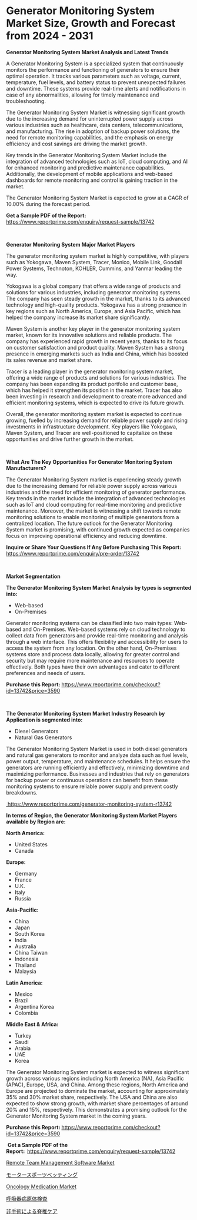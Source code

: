 <p><h1>Generator Monitoring System Market Size, Growth and Forecast from 2024 - 2031</h1></p><p><strong>Generator Monitoring System Market Analysis and Latest Trends</strong></p>
<p><p>A Generator Monitoring System is a specialized system that continuously monitors the performance and functioning of generators to ensure their optimal operation. It tracks various parameters such as voltage, current, temperature, fuel levels, and battery status to prevent unexpected failures and downtime. These systems provide real-time alerts and notifications in case of any abnormalities, allowing for timely maintenance and troubleshooting.</p><p>The Generator Monitoring System Market is witnessing significant growth due to the increasing demand for uninterrupted power supply across various industries such as healthcare, data centers, telecommunications, and manufacturing. The rise in adoption of backup power solutions, the need for remote monitoring capabilities, and the emphasis on energy efficiency and cost savings are driving the market growth.</p><p>Key trends in the Generator Monitoring System Market include the integration of advanced technologies such as IoT, cloud computing, and AI for enhanced monitoring and predictive maintenance capabilities. Additionally, the development of mobile applications and web-based dashboards for remote monitoring and control is gaining traction in the market.</p><p>The Generator Monitoring System Market is expected to grow at a CAGR of 10.00% during the forecast period.</p></p>
<p><strong>Get a Sample PDF of the Report:&nbsp;</strong> <a href="https://www.reportprime.com/enquiry/request-sample/13742">https://www.reportprime.com/enquiry/request-sample/13742</a></p>
<p>&nbsp;</p>
<p><strong>Generator Monitoring System Major Market Players</strong></p>
<p><p>The generator monitoring system market is highly competitive, with players such as Yokogawa, Maven System, Tracer, Monico, Mobile Link, Goodall Power Systems, Technoton, KOHLER, Cummins, and Yanmar leading the way. </p><p>Yokogawa is a global company that offers a wide range of products and solutions for various industries, including generator monitoring systems. The company has seen steady growth in the market, thanks to its advanced technology and high-quality products. Yokogawa has a strong presence in key regions such as North America, Europe, and Asia Pacific, which has helped the company increase its market share significantly. </p><p>Maven System is another key player in the generator monitoring system market, known for its innovative solutions and reliable products. The company has experienced rapid growth in recent years, thanks to its focus on customer satisfaction and product quality. Maven System has a strong presence in emerging markets such as India and China, which has boosted its sales revenue and market share. </p><p>Tracer is a leading player in the generator monitoring system market, offering a wide range of products and solutions for various industries. The company has been expanding its product portfolio and customer base, which has helped it strengthen its position in the market. Tracer has also been investing in research and development to create more advanced and efficient monitoring systems, which is expected to drive its future growth. </p><p>Overall, the generator monitoring system market is expected to continue growing, fuelled by increasing demand for reliable power supply and rising investments in infrastructure development. Key players like Yokogawa, Maven System, and Tracer are well-positioned to capitalize on these opportunities and drive further growth in the market.</p></p>
<p>&nbsp;</p>
<p><strong>What Are The Key Opportunities For Generator Monitoring System Manufacturers?</strong></p>
<p><p>The Generator Monitoring System market is experiencing steady growth due to the increasing demand for reliable power supply across various industries and the need for efficient monitoring of generator performance. Key trends in the market include the integration of advanced technologies such as IoT and cloud computing for real-time monitoring and predictive maintenance. Moreover, the market is witnessing a shift towards remote monitoring solutions to enable monitoring of multiple generators from a centralized location. The future outlook for the Generator Monitoring System market is promising, with continued growth expected as companies focus on improving operational efficiency and reducing downtime.</p></p>
<p><strong>Inquire or Share Your Questions If Any Before Purchasing This Report:</strong> <a href="https://www.reportprime.com/enquiry/pre-order/13742">https://www.reportprime.com/enquiry/pre-order/13742</a></p>
<p>&nbsp;</p>
<p><strong>Market Segmentation</strong></p>
<p><strong>The Generator Monitoring System Market Analysis by types is segmented into:</strong></p>
<p><ul><li>Web-based</li><li>On-Premises</li></ul></p>
<p><p>Generator monitoring systems can be classified into two main types: Web-based and On-Premises. Web-based systems rely on cloud technology to collect data from generators and provide real-time monitoring and analysis through a web interface. This offers flexibility and accessibility for users to access the system from any location. On the other hand, On-Premises systems store and process data locally, allowing for greater control and security but may require more maintenance and resources to operate effectively. Both types have their own advantages and cater to different preferences and needs of users.</p></p>
<p><strong>Purchase this Report:&nbsp;</strong><a href="https://www.reportprime.com/checkout?id=13742&price=3590">https://www.reportprime.com/checkout?id=13742&price=3590</a></p>
<p>&nbsp;</p>
<p><strong>The Generator Monitoring System Market Industry Research by Application is segmented into:</strong></p>
<p><ul><li>Diesel Generators</li><li>Natural Gas Generators</li></ul></p>
<p><p>The Generator Monitoring System Market is used in both diesel generators and natural gas generators to monitor and analyze data such as fuel levels, power output, temperature, and maintenance schedules. It helps ensure the generators are running efficiently and effectively, minimizing downtime and maximizing performance. Businesses and industries that rely on generators for backup power or continuous operations can benefit from these monitoring systems to ensure reliable power supply and prevent costly breakdowns.</p></p>
<p><a href="https://www.reportprime.com/generator-monitoring-system-r13742">&nbsp;https://www.reportprime.com/generator-monitoring-system-r13742</a></p>
<p><strong>In terms of Region, the Generator Monitoring System Market Players available by Region are:</strong></p>
<p>
    <p> <strong> North America: </strong>
        <ul>
            <li>United States</li>
            <li>Canada</li>
        </ul>
        </p> 
    <p> <strong> Europe: </strong>
        <ul>
            <li>Germany</li>
            <li>France</li>
            <li>U.K.</li>
            <li>Italy</li>
            <li>Russia</li>
        </ul>
        </p> 
    <p> <strong> Asia-Pacific: </strong>
        <ul>
            <li>China</li>
            <li>Japan</li>
            <li>South Korea</li>
            <li>India</li>
            <li>Australia</li>
            <li>China Taiwan</li>
            <li>Indonesia</li>
            <li>Thailand</li>
            <li>Malaysia</li>
        </ul>
        </p> 
    <p> <strong> Latin America: </strong>
        <ul>
            <li>Mexico</li>
            <li>Brazil</li>
            <li>Argentina Korea</li>
            <li>Colombia</li>
        </ul>
        </p> 
    <p> <strong> Middle East & Africa: </strong>
        <ul>
            <li>Turkey</li>
            <li>Saudi</li>
            <li>Arabia</li>
            <li>UAE</li>
            <li>Korea</li>
        </ul>
    </p>
    </p>
<p><p>The Generator Monitoring System market is expected to witness significant growth across various regions including North America (NA), Asia Pacific (APAC), Europe, USA, and China. Among these regions, North America and Europe are projected to dominate the market, accounting for approximately 35% and 30% market share, respectively. The USA and China are also expected to show strong growth, with market share percentages of around 20% and 15%, respectively. This demonstrates a promising outlook for the Generator Monitoring System market in the coming years.</p></p>
<p><strong>Purchase this Report: </strong><a href="https://www.reportprime.com/checkout?id=13742&price=3590">https://www.reportprime.com/checkout?id=13742&price=3590</a></p>
<p>&nbsp;<strong>Get a Sample PDF of the Report:&nbsp;&nbsp;</strong><a href="https://www.reportprime.com/enquiry/request-sample/13742">https://www.reportprime.com/enquiry/request-sample/13742</a></p>
<p><strong></strong></p>
<p><p><a href="https://github.com/peachesmcdowel1/Market-Research-Report-List-2/blob/main/remote-team-management-software-market.md">Remote Team Management Software Market</a></p><p><a href="https://medium.com/@estasprer20231/%E3%83%A2%E3%83%BC%E3%82%BF%E3%83%BC%E3%82%B9%E3%83%9D%E3%83%BC%E3%83%84%E3%83%99%E3%83%83%E3%83%86%E3%82%A3%E3%83%B3%E3%82%B0%E5%B8%82%E5%A0%B4%E8%A6%8F%E6%A8%A1%E3%81%AF-%E4%B8%96%E7%95%8C%E3%81%AE%E6%A5%AD%E7%95%8C%E3%81%AB%E3%81%8A%E3%81%91%E3%82%8B%E6%9C%80%E9%81%A9%E3%81%AA%E3%83%9E%E3%83%BC%E3%82%B1%E3%83%86%E3%82%A3%E3%83%B3%E3%82%B0%E3%83%81%E3%83%A3%E3%83%8D%E3%83%AB%E3%82%92%E7%A4%BA%E3%81%97%E3%81%A6%E3%81%84%E3%81%BE%E3%81%99-8d867553ea4d">モータースポーツベッティング</a></p><p><a href="https://github.com/redneck06/Market-Research-Report-List-3/blob/main/oncology-medication-market.md">Oncology Medication Market</a></p><p><a href="https://github.com/VernieBarton2023/Market-Research-Report-List-1/blob/main/195076780510.md">呼吸器病原体検査</a></p><p><a href="https://github.com/JoanaNitzsche/Market-Research-Report-List-1/blob/main/975910980511.md">非手術による脊椎ケア</a></p></p>